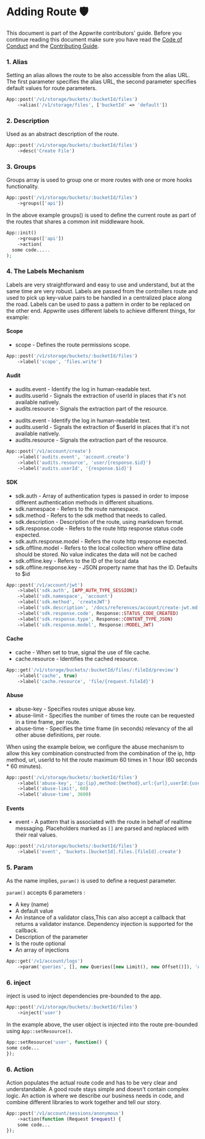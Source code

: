 # Adding Route 🛡

This document is part of the Appwrite contributors' guide. Before you continue reading this document make sure you have read the [Code of Conduct](https://github.com/appwrite/.github/blob/main/CODE_OF_CONDUCT.md) and the [Contributing Guide](https://github.com/appwrite/appwrite/blob/master/CONTRIBUTING.md).

### 1. Alias

Setting an alias allows the route to be also accessible from the alias URL.
The first parameter specifies the alias URL, the second parameter specifies default values for route parameters.

```php
App::post('/v1/storage/buckets/:bucketId/files')
    ->alias('/v1/storage/files', ['bucketId' => 'default'])
```

### 2. Description

Used as an abstract description of the route.

```php
App::post('/v1/storage/buckets/:bucketId/files')
    ->desc('Create File')
```

### 3. Groups

Groups array is used to group one or more routes with one or more hooks functionality.

```php
App::post('/v1/storage/buckets/:bucketId/files')
    ->groups(['api'])
```

In the above example groups() is used to define the current route as part of the routes that shares a common init middleware hook.

```php
App::init()
    ->groups(['api'])
    ->action(
  some code.....
);
```

### 4. The Labels Mechanism
Labels are very straightforward and easy to use and understand, but at the same time are very robust.
Labels are passed from the controllers route and used to pick up key-value pairs to be handled in a centralized place
along the road.
Labels can be used to pass a pattern in order to be replaced on the other end.
Appwrite uses different labels to achieve different things, for example:

#### Scope

- scope - Defines the route permissions scope.

```php
App::post('/v1/storage/buckets/:bucketId/files')
    ->label('scope', 'files.write')
```

#### Audit
* audits.event - Identify the log in human-readable text.
* audits.userId - Signals the extraction of userId in places that it's not available natively.
* audits.resource - Signals the extraction part of the resource.

- audits.event - Identify the log in human-readable text.
- audits.userId - Signals the extraction of $userId in places that it's not available natively.
- audits.resource - Signals the extraction part of the resource.

```php
App::post('/v1/account/create')
    ->label('audits.event', 'account.create')
    ->label('audits.resource', 'user/{response.$id}')
    ->label('audits.userId', '{response.$id}')
```

#### SDK
* sdk.auth - Array of authentication types is passed in order to impose different authentication methods in different situations.
* sdk.namespace - Refers to the route namespace.
* sdk.method - Refers to the sdk method that needs to called.
* sdk.description - Description of the route, using markdown format.
* sdk.response.code - Refers to the route http response status code expected.
* sdk.auth.response.model - Refers the route http response expected.
* sdk.offline.model - Refers to the local collection where offline data should be stored. No value indicates the data will not be cached
* sdk.offline.key - Refers to the ID of the local data
* sdk.offline.response.key - JSON property name that has the ID. Defaults to $id

```php
App::post('/v1/account/jwt')
    ->label('sdk.auth', [APP_AUTH_TYPE_SESSION])
    ->label('sdk.namespace', 'account')
    ->label('sdk.method', 'createJWT')
    ->label('sdk.description', '/docs/references/account/create-jwt.md')
    ->label('sdk.response.code', Response::STATUS_CODE_CREATED)
    ->label('sdk.response.type', Response::CONTENT_TYPE_JSON)
    ->label('sdk.response.model', Response::MODEL_JWT)
```

#### Cache

- cache - When set to true, signal the use of file cache.
- cache.resource - Identifies the cached resource.

```php
App::get('/v1/storage/buckets/:bucketId/files/:fileId/preview')
    ->label('cache', true)
    ->label('cache.resource', 'file/{request.fileId}')
```

#### Abuse

- abuse-key - Specifies routes unique abuse key.
- abuse-limit - Specifies the number of times the route can be requested in a time frame, per route.
- abuse-time - Specifies the time frame (in seconds) relevancy of the all other abuse definitions, per route.

When using the example below, we configure the abuse mechanism to allow this key combination
constructed from the combination of the ip, http method, url, userId to hit the route maximum 60 times in 1 hour (60 seconds \* 60 minutes).

```php
App::post('/v1/storage/buckets/:bucketId/files')
    ->label('abuse-key', 'ip:{ip},method:{method},url:{url},userId:{userId}')
    ->label('abuse-limit', 60)
    ->label('abuse-time', 3600)
```

#### Events

- event - A pattern that is associated with the route in behalf of realtime messaging.
  Placeholders marked as `[]` are parsed and replaced with their real values.

```php
App::post('/v1/storage/buckets/:bucketId/files')
    ->label('event', 'buckets.[bucketId].files.[fileId].create')
```

### 5. Param

As the name implies, `param()` is used to define a request parameter.

`param()` accepts 6 parameters :

- A key (name)
- A default value
- An instance of a validator class,This can also accept a callback that returns a validator instance. Dependency injection is supported for the callback.
- Description of the parameter
- Is the route optional
- An array of injections

```php
App::get('/v1/account/logs')
    ->param('queries', [], new Queries([new Limit(), new Offset()]), 'Array of query strings generated using the Query class provided by the SDK. [Learn more about queries](https://appwrite.io/docs/queries). Only supported methods are limit and offset', true)
```

### 6. inject

inject is used to inject dependencies pre-bounded to the app.

```php
App::post('/v1/storage/buckets/:bucketId/files')
    ->inject('user')
```

In the example above, the user object is injected into the route pre-bounded using `App::setResource()`.

```php
App::setResource('user', function() {
some code...
});
```

### 6. Action
Action populates the actual route code and has to be very clear and understandable. A good route stays simple and doesn't contain complex logic. An action is where we describe our business needs in code, and combine different libraries to work together and tell our story.

```php
App::post('/v1/account/sessions/anonymous')
    ->action(function (Request $request) {
    some code...
});
```
